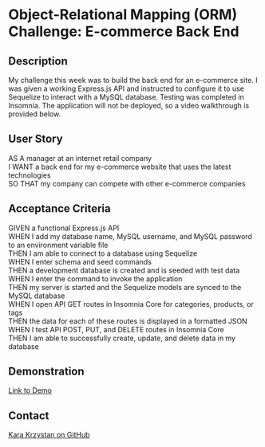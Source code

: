 # Object-Relational Mapping (ORM) Challenge: E-commerce Back End

## Description

My challenge this week was to build the back end for an e-commerce site. I was given a working Express.js API and instructed to configure it to use Sequelize to interact with a MySQL database. Testing was completed in Insomnia. The application will not be deployed, so a video walkthrough is provided below.

## User Story

AS A manager at an internet retail company  
I WANT a back end for my e-commerce website that uses the latest technologies  
SO THAT my company can compete with other e-commerce companies  

## Acceptance Criteria

GIVEN a functional Express.js API  
WHEN I add my database name, MySQL username, and MySQL password to an environment variable file  
THEN I am able to connect to a database using Sequelize  
WHEN I enter schema and seed commands  
THEN a development database is created and is seeded with test data  
WHEN I enter the command to invoke the application  
THEN my server is started and the Sequelize models are synced to the MySQL database  
WHEN I open API GET routes in Insomnia Core for categories, products, or tags  
THEN the data for each of these routes is displayed in a formatted JSON  
WHEN I test API POST, PUT, and DELETE routes in Insomnia Core  
THEN I am able to successfully create, update, and delete data in my database  

## Demonstration

[Link to Demo](https://drive.google.com/file/d/1apjRRMeRHp_EN359P33K_Sng4ZyxmZv1/view)


## Contact
[Kara Krzystan on GitHub](http://github.com/kara-krzystan)
